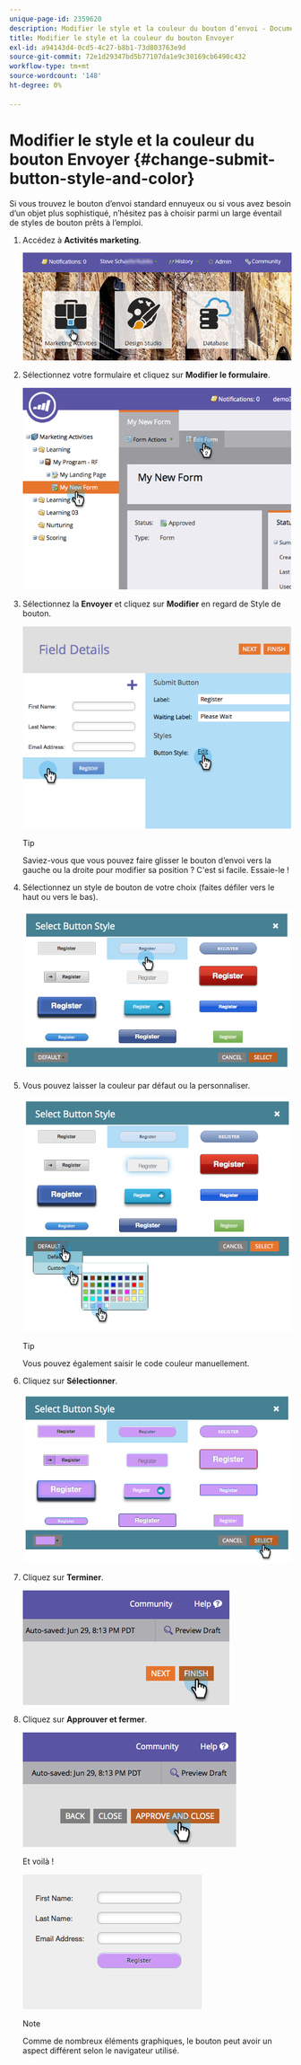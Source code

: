 ```yaml
---
unique-page-id: 2359620
description: Modifier le style et la couleur du bouton d’envoi - Documents Marketo - Documentation du produit
title: Modifier le style et la couleur du bouton Envoyer
exl-id: a94143d4-0cd5-4c27-b8b1-73d803763e9d
source-git-commit: 72e1d29347bd5b77107da1e9c30169cb6490c432
workflow-type: tm+mt
source-wordcount: '148'
ht-degree: 0%

---
```


# Modifier le style et la couleur du bouton Envoyer {#change-submit-button-style-and-color}

Si vous trouvez le bouton d’envoi standard ennuyeux ou si vous avez besoin d’un objet plus sophistiqué, n’hésitez pas à choisir parmi un large éventail de styles de bouton prêts à l’emploi.

1. Accédez à **Activités marketing**.

   ![](assets/login-marketing-activities-3.png)

1. Sélectionnez votre formulaire et cliquez sur **Modifier le formulaire**.

   ![](assets/image2014-9-15-16-3a54-3a36.png)

1. Sélectionnez la **Envoyer** et cliquez sur **Modifier** en regard de Style de bouton.

   ![](assets/image2014-9-15-16-3a54-3a56.png)

   >[!TIP]
   >
   >Saviez-vous que vous pouvez faire glisser le bouton d’envoi vers la gauche ou la droite pour modifier sa position ? C&#39;est si facile. Essaie-le !

1. Sélectionnez un style de bouton de votre choix (faites défiler vers le haut ou vers le bas).

   ![](assets/image2014-9-15-16-3a55-3a30.png)

1. Vous pouvez laisser la couleur par défaut ou la personnaliser.

   ![](assets/image2014-9-15-16-3a56-3a0.png)

   >[!TIP]
   >
   >Vous pouvez également saisir le code couleur manuellement.

1. Cliquez sur **Sélectionner**.

   ![](assets/image2014-9-15-16-3a56-3a37.png)

1. Cliquez sur **Terminer**.

   ![](assets/image2014-9-15-16-3a56-3a52.png)

1. Cliquez sur **Approuver et fermer**.

   ![](assets/image2014-9-15-16-3a57-3a10.png)

   Et voilà !

   ![](assets/image2014-9-15-16-3a57-3a17.png)

   >[!NOTE]
   >
   >Comme de nombreux éléments graphiques, le bouton peut avoir un aspect différent selon le navigateur utilisé.
